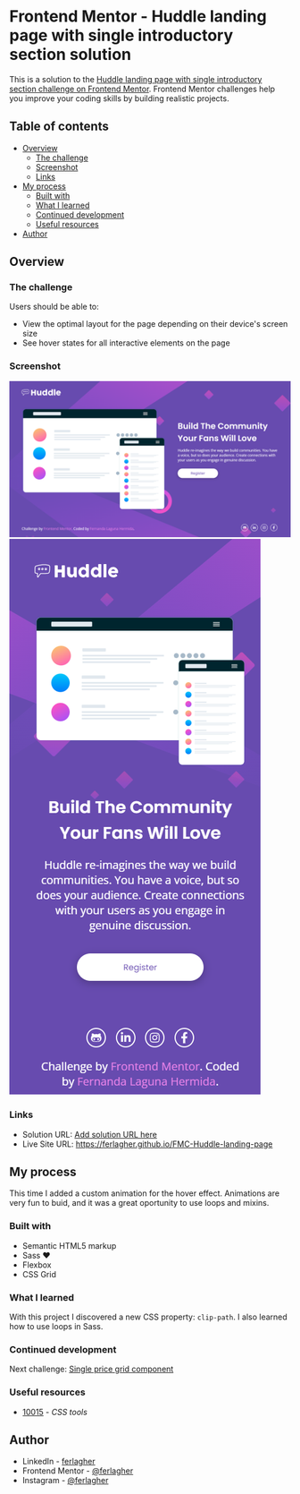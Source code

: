 # Frontend Mentor - Huddle landing page with single introductory section solution

This is a solution to the [Huddle landing page with single introductory section challenge on Frontend Mentor](https://www.frontendmentor.io/challenges/huddle-landing-page-with-a-single-introductory-section-B_2Wvxgi0). Frontend Mentor challenges help you improve your coding skills by building realistic projects. 

## Table of contents

- [Overview](#overview)
  - [The challenge](#the-challenge)
  - [Screenshot](#screenshot)
  - [Links](#links)
- [My process](#my-process)
  - [Built with](#built-with)
  - [What I learned](#what-i-learned)
  - [Continued development](#continued-development)
  - [Useful resources](#useful-resources)
- [Author](#author)

## Overview

### The challenge

Users should be able to:

- View the optimal layout for the page depending on their device's screen size
- See hover states for all interactive elements on the page

### Screenshot

![Screenshot](./design/screenshot-desktop.png)
![Screenshot](./design/screenshot-mobile.png)

### Links

- Solution URL: [Add solution URL here](https://your-solution-url.com)
- Live Site URL: https://ferlagher.github.io/FMC-Huddle-landing-page

## My process

This time I added a custom animation for the hover effect. Animations are very fun to buid, and it was a great oportunity to use loops and mixins.

### Built with

- Semantic HTML5 markup
- Sass ♥
- Flexbox
- CSS Grid

### What I learned

With this project I discovered a new CSS property: `clip-path`. I also learned how to use loops in Sass.

### Continued development

Next challenge: [Single price grid component](https://www.frontendmentor.io/challenges/single-price-grid-component-5ce41129d0ff452fec5abbbc)

### Useful resources

- [10015](https://10015.io) - *CSS tools*

## Author

- LinkedIn - [ferlagher](https://www.linkedin.com/in/ferlagher/)
- Frontend Mentor - [@ferlagher](https://www.frontendmentor.io/profile/ferlagher)
- Instagram - [@ferlagher](https://www.instagram.com/ferlagher/)


